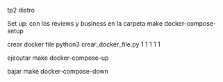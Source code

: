 tp2 distro

Set up:
con los reviews y business en la carpeta
make docker-compose-setup

crear docker file
python3 crear_docker_file.py 1 1 1 1 1

ejecutar
make docker-compose-up

bajar
make docker-compose-down
